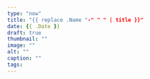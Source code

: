 ```yaml
---
type: "now"
title: "{{ replace .Name "-" " " | title }}"
date: {{ .Date }}
draft: true
thumbnail: ""
image: ""
alt: ""
caption: ""
tags:
---
```

